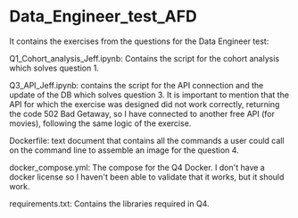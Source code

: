 # Data_Engineer_test_AFD
It contains the exercises from the questions for the Data Engineer test:

Q1_Cohort_analysis_Jeff.ipynb: Contains the script for the cohort analysis which solves question 1.

Q3_API_Jeff.ipynb: contains the script for the API connection and the update of the DB which solves question 3. It is important to mention that the
API for which the exercise was designed did not work correctly, returning the code 502 Bad Getaway, so I have connected to another free API (for movies), following the same logic of the exercise.

Dockerfile: text document that contains all the commands a user could call on the command line to assemble an image for the question 4.

docker_compose.yml: The compose for the Q4 Docker. I don't have a docker license so I haven't been able to validate that it works, but it should work.

requirements.txt: Contains the libraries required in Q4.
